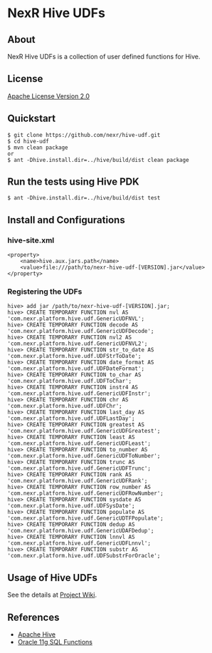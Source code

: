 # NexR Hive UDFs

## About
NexR Hive UDFs is a collection of user defined functions for Hive.

## License
[Apache License Version 2.0](http://www.apache.org/licenses/LICENSE-2.0)

## Quickstart
    $ git clone https://github.com/nexr/hive-udf.git
    $ cd hive-udf
    $ mvn clean package
    or
    $ ant -Dhive.install.dir=../hive/build/dist clean package

## Run the tests using Hive PDK
    $ ant -Dhive.install.dir=../hive/build/dist test

## Install and Configurations
### hive-site.xml
    <property>
        <name>hive.aux.jars.path</name>
        <value>file:///path/to/nexr-hive-udf-[VERSION].jar</value>
    </property>

### Registering the UDFs
    hive> add jar /path/to/nexr-hive-udf-[VERSION].jar;
    hive> CREATE TEMPORARY FUNCTION nvl AS 'com.nexr.platform.hive.udf.GenericUDFNVL';
    hive> CREATE TEMPORARY FUNCTION decode AS 'com.nexr.platform.hive.udf.GenericUDFDecode';
    hive> CREATE TEMPORARY FUNCTION nvl2 AS 'com.nexr.platform.hive.udf.GenericUDFNVL2';
    hive> CREATE TEMPORARY FUNCTION str_to_date AS 'com.nexr.platform.hive.udf.UDFStrToDate';
    hive> CREATE TEMPORARY FUNCTION date_format AS 'com.nexr.platform.hive.udf.UDFDateFormat';
    hive> CREATE TEMPORARY FUNCTION to_char AS 'com.nexr.platform.hive.udf.UDFToChar';
    hive> CREATE TEMPORARY FUNCTION instr4 AS 'com.nexr.platform.hive.udf.GenericUDFInstr';
    hive> CREATE TEMPORARY FUNCTION chr AS 'com.nexr.platform.hive.udf.UDFChr';
    hive> CREATE TEMPORARY FUNCTION last_day AS 'com.nexr.platform.hive.udf.UDFLastDay';
    hive> CREATE TEMPORARY FUNCTION greatest AS 'com.nexr.platform.hive.udf.GenericUDFGreatest';
    hive> CREATE TEMPORARY FUNCTION least AS 'com.nexr.platform.hive.udf.GenericUDFLeast';
    hive> CREATE TEMPORARY FUNCTION to_number AS 'com.nexr.platform.hive.udf.GenericUDFToNumber';
    hive> CREATE TEMPORARY FUNCTION trunc AS 'com.nexr.platform.hive.udf.GenericUDFTrunc';
    hive> CREATE TEMPORARY FUNCTION rank AS 'com.nexr.platform.hive.udf.GenericUDFRank';
    hive> CREATE TEMPORARY FUNCTION row_number AS 'com.nexr.platform.hive.udf.GenericUDFRowNumber';
    hive> CREATE TEMPORARY FUNCTION sysdate AS 'com.nexr.platform.hive.udf.UDFSysDate';
    hive> CREATE TEMPORARY FUNCTION populate AS 'com.nexr.platform.hive.udf.GenericUDTFPopulate';
    hive> CREATE TEMPORARY FUNCTION dedup AS 'com.nexr.platform.hive.udf.GenericUDAFDedup';
    hive> CREATE TEMPORARY FUNCTION lnnvl AS 'com.nexr.platform.hive.udf.GenericUDFLnnvl';
    hive> CREATE TEMPORARY FUNCTION substr AS 'com.nexr.platform.hive.udf.UDFSubstrForOracle';

## Usage of Hive UDFs
See the details at [Project Wiki](https://github.com/nexr/hive-udf/wiki).

## References
* [Apache Hive](http://hive.apache.org/)
* [Oracle 11g SQL Functions](http://docs.oracle.com/cd/B28359_01/server.111/b28286/functions001.htm#i88893)
